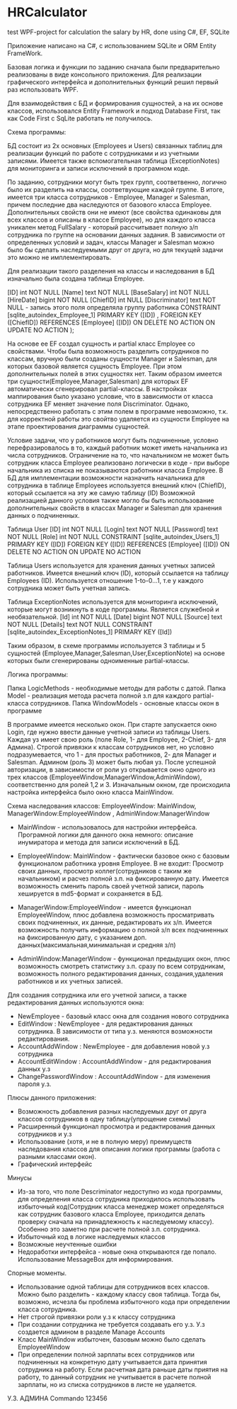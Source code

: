 # HRCalculator
test WPF-project for calculation the salary by HR, done using C#, EF, SQLite

Приложение написано на C#, с использованием SQLite и ORM Entity FrameWork.

Базовая логика и функции по заданию сначала были предварительно реализованы
в виде консольного приложения. 
Для реализации графического интерфейса и дополнительных функций решил первый раз использовать WPF.

Для взаимодействия с БД и формирования сущностей, а на их основе классов, использовался Entity Framework и подход Database First,
так как Code First с SqLite работать не получилось. 


Схема программы:

БД состоит из 2х основных (Employees и Users) связанных таблиц для реализации функций по работе с сотрудниками и из учетными записями.
Имеется также вспомогательная таблица (ExceptionNotes) для мониторинга и записи исключений в програмном коде.

По заданию, сотрудники могут быть трех групп, соответвенно, логично было их разделить на классы, соответвующие каждой группе. В итоге, имеется три класса сотрудников - 
Employee, Manager и Salesman, причем последние два наследуются от базового класса Employee. Дополнительных свойств они не имеют (все свойства одинаковы для всех классов и описаны в классе 
Employee), но для каждого класса уникален метод FullSalary - который рассчитывает полную з/п сотрудника по группе на основании данных задания. В зависимости от определенных условий и задач,
классы Manager и Salesman можно было бы сделать наследуемыми друг от друга, но для текущей задачи это можно не имплементировать.

Для реализации такого разделения на классы и наследования в БД изначально была создана таблица Employee. 

  [ID] int  NOT NULL
  [Name] text NOT NULL
  [BaseSalary] int  NOT NULL
  [HireDate] bigint  NOT NULL
  [ChiefID] int  NULL
  [Discriminator] text NOT NULL   - запись этого поля определяла группу работника
  CONSTRAINT [sqlite_autoindex_Employee_1] PRIMARY KEY ([ID])
, FOREIGN KEY ([ChiefID]) REFERENCES [Employee] ([ID]) ON DELETE NO ACTION ON UPDATE NO ACTION
);

На основе ее EF создал сущность и partial класс Employee со свойствами. Чтобы была возможность разделить сотрудников по классам, вручную были созданы сущности Manager и Salesman, для которых
базовой является сущность Employee. При этом дополнительных полей в этих сущностях нет. Таким образом имеется три сущности(Employee,Manager,Salesman)
для которых EF автоматически сгенерировал partial-классы. В настройках маппирования было указано условие, что в зависимости от класса сотрудника EF меняет 
значение поля Discriminator. Однако, непосредственно работать с этим полем в программе невозможно, т.к. для корректной работы это свойтво удаляется из сущности Employee на этапе проектирования диаграммы сущностей.


Условие задачи, что у работников могут быть подчиненные, условно перефразировалось в то, каждый работник может иметь начальника из числа сотрудников.
Ограничение на то, что начальником не может быть сотрудник класса Employee реализовано логически в коде -  при выборе начальника из списка не показываются работники класса Employee.
В БД для имплементации возможности назначить начальника для сотрудника в таблице Employees используется внешний ключ (ChiefID), который ссылается на эту же самую таблицу (ID)
Возможной реализацией данного условия также могло бы быть использование дополнительных свойств в классах Manager и Salesman для хранения данных о подчиненных.


Таблица User 
[ID] int  NOT NULL
[Login] text NOT NULL
[Password] text NOT NULL
[Role] int  NOT NULL
CONSTRAINT [sqlite_autoindex_Users_1] PRIMARY KEY ([ID])
FOREIGN KEY ([ID]) REFERENCES [Employee] ([ID]) ON DELETE NO ACTION ON UPDATE NO ACTION

Таблица Users используется для хранения данных учетных записей работников. Имеется внешний ключ (ID), который ссылается на таблицу Employees (ID). Используется отношение 1-to-0...1, т.е у каждого сотрудника
может быть учетная запись.

Таблица ExceptionNotes используется для мониторинга исключений, которые могут возникнуть в коде программы. Является служебной и необязательной.
 [Id] int  NOT NULL
 [Date] bigint  NOT NULL
 [Source] text NOT NULL
 [Details] text NOT NULL
 CONSTRAINT [sqlite_autoindex_ExceptionNotes_1] PRIMARY KEY ([Id])

Таким образом, в схеме программы используется 3 таблицы и 5 сущностей (Employee,Manager,Salesman,User,ExceptionNote) на основе которых были сгенерированы одноименные partial-классы.

Логика программы:

Папка LogicMethods - необходимые методы для работы с датой. 
Папка Model - реализация метода расчета полной з.п для каждого partial-класса сотрудников.
Папка WindowModels - основные классы окон в программе


В программе имеется несколько окон.
При старте запускается окно Login, где нужно ввести данные учетной записи из таблицы Users. Каждая уз имеет свою роль (поле Role, 1- для Employee, 2-Chief, 3- для Админа).
Строгой привязки к классам сотрудников нет, но условно подразумевается, что 1 - для простых работников, 2- для Manager и Salesman. Админом (роль 3) может быть любая уз.
После успешной авторизации, в зависимости от роли уз открывается окно одного из трех классов (EmployeeWindow,ManagerWindow,AdminWindow), соответственно для ролей 1,2 и 3.
Изначальным окном, где происходила настройка интерфейса было окно класса MainWindow.

Схема наследования классов:   EmployeeWindow: MainWindow, ManagerWindow:EmployeeWindow , AdminWindow:ManagerWindow

- MainWindow - использовалось для настройки интерфейса. Програмной логики для данного окна немного: описание инумиратора и метода для записи исключений в БД.

- EmployeeWindow: MainWindow - фактически базовое окно с базовым функционалом работника уровня Employee. В не входит: Просмотр своих данных, просмотр коллег(сотрудников с таким же начальником) и расчез полной 
з.п. на фиксированную дату. Имеется возможность сменить пароль своей учетной записи, пароль хешируется в md5-формат и сохраняется в БД. 

- ManagerWindow:EmployeeWindow - имеется функционал EmployeeWindow, плюс добавлена возможность просматривать своих подчиненных, их данные, редактировать их з/п. Имеется возможность получить информацию о полной з/п
всех подчиненных на фиксированную дату, с указанием доп. данных(максимальная,минимальная и средняя з/п)

- AdminWindow:ManagerWindow - функционал предыдущих окон, плюс возможность смотреть статистику з.п. сразу по всем сотрудникам, возможность полного редактирования данных, создания,удаления работников и их учетных записей.

Для создания сотрудника или его учетной записи, а также редактирования данных используются окна:

- NewEmployee - базовый класс окна для создания нового сотрудника
- EditWindow : NewEmployee - для редактирования данных сотрудника. В зависимости от типа у.з. меняются возможности редактирования.
- AccountAddWindow : NewEmployee - для добавления новой у.з сотрудника
- AccountEditWindow : AccountAddWindow - для редактирования данных у.з
- ChangePasswordWindow : AccountAddWindow - для изменения пароля у.з.

Плюсы данного приложения:
- Возможность добавления разных наследуемых друг от друга классов сотрудников в одну таблицу(упрощение схемы)
- Расширенный функционал просмотра и редактирования данных сотрудников и у.з
- Использование (хотя, и не в полную меру) преимуществ наследования классов для описания логики программы (работа с разными классами окон).
- Графический интерфейс

Минусы
- Из-за того, что поле Descriminator недоступно из кода программы, для определения класса сотрудника приходилось использовать избыточный код(Сотрудник класса менеджер может определяться 
как сотрудник базового класса Employee, приходится делать проверку сначала на принадлежность к наследуемому классу). Особенно это заметно при расчете полной з.п. сотрудника.
- Избыточный код в логике наследуемых классов 
- Возможные неучтенные ошибки
- Недоработки интерфейса - новые окна открываются где попало. Использование MessageBox для информирования. 



Спорные моменты.
- Использование одной таблицы для сотрудников всех классов. Можно было разделить - каждому классу своя таблица. Тогда бы, возможно, исчезла бы проблема избыточного кода при определении класса сотрудника.
- Нет строгой привязки роли у.з к классу сотрудника
- При создании сотрудника не требуется создавать его у.з. У.з создается админом в разделе Manage Accounts
- Класс MainWindow  избыточен, базовым можно было сделать EmployeeWindow
- При определении полной зарплаты всех сотрудников или подчиненных на конкретную дату учитывается дата принятия сотрудника на работу. Если расчетная дата раньше даты приятия на работу, то данный сотрудник не учитывается
в расчете полной зарплаты, но из списка сотрудников в листе не удаляется.


У.З. АДМИНА
Commando
123456










